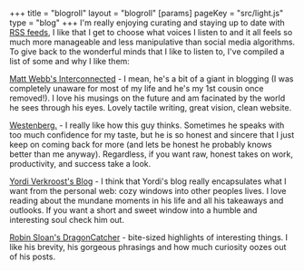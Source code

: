 +++
title = "blogroll"
layout = "blogroll"
[params]
    pageKey = "src/light.js"
    type = "blog"
+++
I'm really enjoying curating and staying up to date with [RSS feeds][1], I like that
I get to choose what voices I listen to and it all feels so much more manageable and
less manipulative than social media algorithms. To give back to the wonderful minds
that I like to listen to, I've compiled a list of some and why I like them:

[Matt Webb's Interconnected][2] - I mean, he's a bit of a giant in blogging (I was
completely unaware for most of my life and he's my 1st cousin once removed!). I love
his musings on the future and am facinated by the world he sees through his eyes.
Lovely tactile writing, great vision, clean website.

[Westenberg.][3] - I really like how this guy thinks. Sometimes he speaks with too
much confidence for my taste, but he is so honest and sincere that I just keep on
coming back for more (and lets be honest he probably knows better than me anyway).
Regardless, if you want raw, honest takes on work, productivity, and success take
a look.

[Yordi Verkroost's Blog][4] - I think that Yordi's blog really encapsulates what
I want from the personal web: cozy windows into other peoples lives. I love
reading about the mundane moments in his life and all his takeaways and outlooks.
If you want a short and sweet window into a humble and interesting soul check him out.

[Robin Sloan's DragonCatcher][5] - bite-sized highlights of interesting things. I
like his brevity, his gorgeous phrasings and how much curiosity oozes out of his
posts.

[1]: https://aboutfeeds.com/
[2]: https://interconnected.org/home/
[3]: https://www.joanwestenberg.com/
[4]: https://yordi.me/
[5]: https://www.robinsloan.com/lab/
